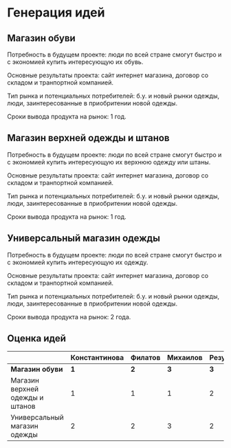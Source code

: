 # Генерация идей
## Магазин обуви
Потребность в будущем проекте: люди по всей стране смогут быстро и с экономией купить интересующую их обувь.

Основные результаты проекта: сайт интернет магазина, договор со складом и транпортной компанией.

Тип рынка и потенциальных потребителей: б.у. и новый рынки одежды, люди, заинтересованные в приобритении новой одежды.

Сроки вывода продукта на рынок: 1 год.
## Магазин верхней одежды и штанов
Потребность в будущем проекте: люди по всей стране смогут быстро и с экономией купить интересующую их верхнюю одежду или штаны.

Основные результаты проекта: сайт интернет магазина, договор со складом и транпортной компанией.

Тип рынка и потенциальных потребителей: б.у. и новый рынки одежды, люди, заинтересованные в приобритении новой одежды.

Сроки вывода продукта на рынок: 1 год.
## Универсальный магазин одежды
Потребность в будущем проекте: люди по всей стране смогут быстро и с экономией купить интересующую их одежду.

Основные результаты проекта: сайт интернет магазина, договор со складом и транпортной компанией.

Тип рынка и потенциальных потребителей: б.у. и новый рынки одежды, люди, заинтересованные в приобритении новой одежды.

Сроки вывода продукта на рынок: 2 года.
## Оценка идей

|        | Константинова | Филатов | Михаилов     | Результат |
| ------ | ------ | ------- | ------------ | --------- |
| **Магазин обуви** | **1** | **2** | **3** | **3** |
| Магазин верхней одежды и штанов | 1 | 1 | 1 | 2 |
| Универсальный магазин одежды | 2 | 2 | 3 | 2 |

